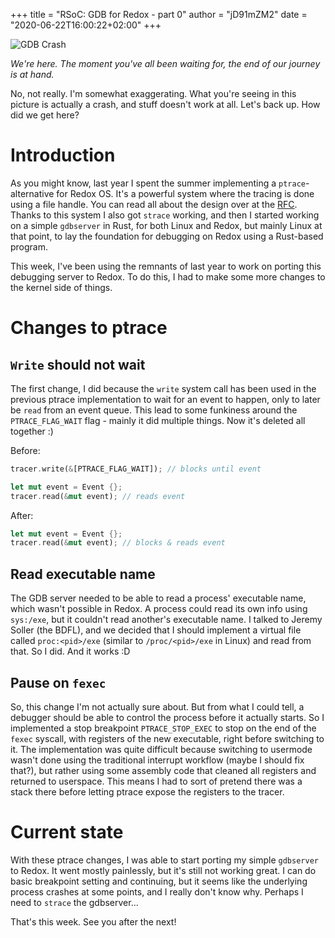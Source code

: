 +++
title = "RSoC: GDB for Redox - part 0"
author = "jD91mZM2"
date = "2020-06-22T16:00:22+02:00"
+++

<img class="img-responsive" src="/img/screenshot/gdb-sigsegv.jpg" alt="GDB Crash" />

*We're here. The moment you've all been waiting for, the end of our journey is
at hand.*

No, not really. I'm somewhat exaggerating. What you're seeing in this picture
is actually a crash, and stuff doesn't work at all. Let's back up. How did we
get here?

# Introduction

As you might know, last year I spent the summer implementing a
`ptrace`-alternative for Redox OS. It's a powerful system where the tracing is
done using a file handle. You can read all about the design over at the
[RFC](https://gitlab.redox-os.org/redox-os/rfcs/-/blob/244f27dc26001ef738c3486258082908de1ecd79/text/0004-ptrace.md).
Thanks to this system I also got `strace` working, and then I started working
on a simple `gdbserver` in Rust, for both Linux and Redox, but mainly Linux at
that point, to lay the foundation for debugging on Redox using a Rust-based
program.

This week, I've been using the remnants of last year to work on porting this
debugging server to Redox. To do this, I had to make some more changes to the
kernel side of things.

# Changes to ptrace

## `Write` should not wait

The first change, I did because the `write` system call has been used in the
previous ptrace implementation to wait for an event to happen, only to later be
`read` from an event queue. This lead to some funkiness around the
`PTRACE_FLAG_WAIT` flag - mainly it did multiple things. Now it's deleted all
together :)

Before:

```rust
tracer.write(&[PTRACE_FLAG_WAIT]); // blocks until event

let mut event = Event {};
tracer.read(&mut event); // reads event
```

After:

```rust
let mut event = Event {};
tracer.read(&mut event); // blocks & reads event
```

## Read executable name

The GDB server needed to be able to read a process' executable name, which
wasn't possible in Redox. A process could read its own info using `sys:/exe`,
but it couldn't read another's executable name. I talked to Jeremy Soller (the
BDFL), and we decided that I should implement a virtual file called
`proc:<pid>/exe` (similar to `/proc/<pid>/exe` in Linux) and read from that. So
I did. And it works :D

## Pause on `fexec`

So, this change I'm not actually sure about. But from what I could tell, a
debugger should be able to control the process before it actually starts. So I
implemented a stop breakpoint `PTRACE_STOP_EXEC` to stop on the end of the
`fexec` syscall, with registers of the new executable, right before switching
to it. The implementation was quite difficult because switching to usermode
wasn't done using the traditional interrupt workflow (maybe I should fix
that?), but rather using some assembly code that cleaned all registers and
returned to userspace. This means I had to sort of pretend there was a stack
there before letting ptrace expose the registers to the tracer.

# Current state

With these ptrace changes, I was able to start porting my simple `gdbserver` to
Redox. It went mostly painlessly, but it's still not working great. I can do
basic breakpoint setting and continuing, but it seems like the underlying
process crashes at some points, and I really don't know why. Perhaps I need to
`strace` the gdbserver...

That's this week. See you after the next!
